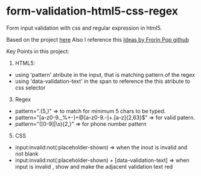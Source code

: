 # form-validation-html5-css-regex
Form input validation with css and regular expression in html5.

Based on the project [here](https://codepen.io/helgesverre/pen/vWRevp)
Also I reference this [Ideas by Frorin Pop github](https://github.com/florinpop17/app-ideas/blob/master/Projects/1-Beginner/Javascript-Validation-With-Regex.md)

Key Points in this project:
1. HTML5:
  - using 'pattern' atribute in the input, that is matching pattern of the regex
  - using 'data-validation-text' in the span to reference the this atribute to css selector
3. Regex
  - pattern=".{5,}" => to match for minimum 5 chars to be typed.
  - pattern="[a-z0-9._%+-]+@[a-z0-9.-]+\.[a-z]{2,63}$" => for valid patern.
  - pattern="([0-9]|\s){2,}"  => for phone number pattern
5. CSS  
  - input:invalid:not(:placeholder-shown)  => when the inout is invalid and not blank
  - input:invalid:not(:placeholder-shown) + [data-validation-text]  => when input is invalid , show and make the adjacent validation text red
